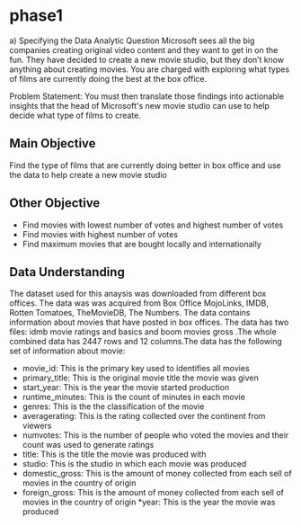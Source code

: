 # phase1
a) Specifying the Data Analytic Question
Microsoft sees all the big companies creating original video content and they want to get in on the fun. They have decided to create a new movie studio, but they don’t know anything about creating movies. You are charged with exploring what types of films are currently doing the best at the box office.

Problem Statement: You must then translate those findings into actionable insights that the head of Microsoft's new movie studio can use to help decide what type of films to create.
 ## Main Objective
 Find the type of films that are currently doing better in box office and use the data to help create a new movie studio
  ## Other Objective
* Find movies with lowest number of votes and highest number of votes
* Find movies with highest number of votes
* Find maximum movies that are bought locally and internationally
 ## Data Understanding
 The dataset used for this anaysis was downloaded from different box offices. The data was was acquired from Box Office MojoLinks, IMDB, Rotten Tomatoes, TheMovieDB, The Numbers. The data contains information about movies that have posted in box offices. The data has two files: idmb movie ratings and basics and boom movies gross .The whole combined data has 2447 rows and 12 columns.The data has the following set of information about movie:
*  movie_id: This is the primary key used to identifies all movies
* primary_title: This is the original movie title the movie was given
* start_year: This is the year the movie started production
* runtime_minutes: This is the count of minutes in each movie  
* genres: This is the the classification of the movie
* averagerating: This is the rating collected over the continent from viewers
* numvotes: This is the number of people who voted the movies and their  count was used to generate ratings
* title: This is the title the movie was produced with
* studio: This is the studio in which each movie was produced
* domestic_gross: This is the amount of money collected from each sell of movies in the country of origin 
* foreign_gross:    This is the amount of money collected from each sell of movies in the country of origin
*year: This is the year the movie was produced
